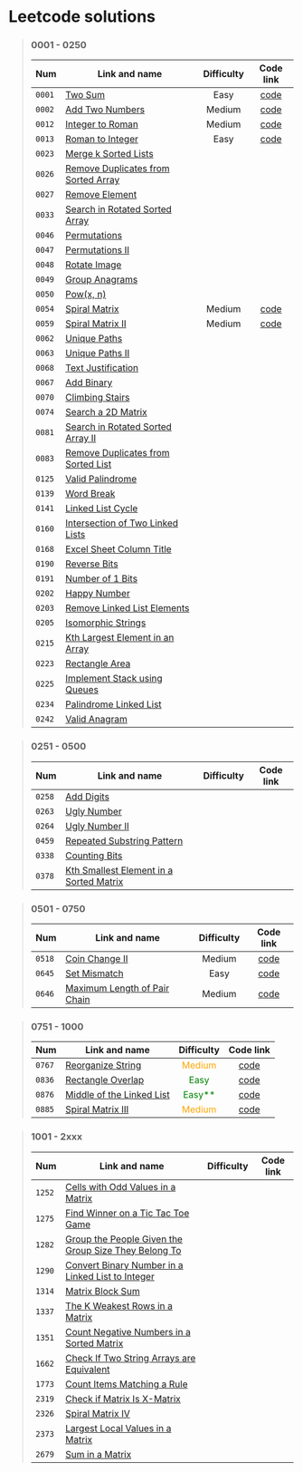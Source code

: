 # Leetcode solutions

> ### 0001 - 0250
>
> | Num    | Link and name                                                                                             | Difficulty |                                    Code link                                     |
> | ------ | --------------------------------------------------------------------------------------------------------- | :--------: | :------------------------------------------------------------------------------: |
> | `0001` | [Two Sum](https://leetcode.com/problems/two-sum/)                                                         |    Easy    | [code](https://github.com/Gh0stikLab/Leetcode/blob/main/0001%20-%200250/0001.py) |
> | `0002` | [Add Two Numbers](https://leetcode.com/problems/add-two-numbers/)                                         |   Medium   | [code](https://github.com/Gh0stikLab/Leetcode/blob/main/0001%20-%200250/0002.py) |
> | `0012` | [Integer to Roman](https://leetcode.com/problems/integer-to-roman/)                                       |   Medium   | [code](https://github.com/Gh0stikLab/Leetcode/blob/main/0001%20-%200250/0012.py) |
> | `0013` | [Roman to Integer](https://leetcode.com/problems/roman-to-integer/)                                       |    Easy    | [code](https://github.com/Gh0stikLab/Leetcode/blob/main/0001%20-%200250/0013.py) |
> | `0023` | [Merge k Sorted Lists](https://leetcode.com/problems/merge-k-sorted-lists/)                               |
> | `0026` | [Remove Duplicates from Sorted Array](https://leetcode.com/problems/remove-duplicates-from-sorted-array/) |
> | `0027` | [Remove Element](https://leetcode.com/problems/remove-element/)                                           |
> | `0033` | [Search in Rotated Sorted Array](https://leetcode.com/problems/search-in-rotated-sorted-array/)           |
> | `0046` | [Permutations](https://leetcode.com/problems/permutations/)                                               |
> | `0047` | [Permutations II](https://leetcode.com/problems/permutations-ii/)                                         |
> | `0048` | [Rotate Image](https://leetcode.com/problems/rotate-image/)                                               |
> | `0049` | [Group Anagrams](https://leetcode.com/problems/group-anagrams/)                                           |
> | `0050` | [Pow(x, n)](https://leetcode.com/problems/powx-n/)                                                        |
> | `0054` | [Spiral Matrix](https://leetcode.com/problems/spiral-matrix/)                                             |   Medium   | [code](https://github.com/Gh0stikLab/Leetcode/blob/main/0001%20-%200250/0054.py) |
> | `0059` | [Spiral Matrix II](https://leetcode.com/problems/spiral-matrix-ii/)                                       |   Medium   | [code](https://github.com/Gh0stikLab/Leetcode/blob/main/0001%20-%200250/0059.py) |
> | `0062` | [Unique Paths](https://leetcode.com/problems/unique-paths/)                                               |
> | `0063` | [Unique Paths II](https://leetcode.com/problems/unique-paths-ii/)                                         |
> | `0068` | [Text Justification](https://leetcode.com/problems/text-justification/)                                   |
> | `0067` | [Add Binary](https://leetcode.com/problems/add-binary/)                                                   |
> | `0070` | [Climbing Stairs](https://leetcode.com/problems/climbing-stairs/)                                         |
> | `0074` | [Search a 2D Matrix](https://leetcode.com/problems/search-a-2d-matrix/)                                   |
> | `0081` | [Search in Rotated Sorted Array II](https://leetcode.com/problems/search-in-rotated-sorted-array-ii/)     |
> | `0083` | [Remove Duplicates from Sorted List](https://leetcode.com/problems/remove-duplicates-from-sorted-list/)   |
> | `0125` | [Valid Palindrome](https://leetcode.com/problems/valid-palindrome/)                                       |
> | `0139` | [Word Break](https://leetcode.com/problems/word-break/)                                                   |
> | `0141` | [Linked List Cycle](https://leetcode.com/problems/linked-list-cycle/)                                     |
> | `0160` | [Intersection of Two Linked Lists](https://leetcode.com/problems/intersection-of-two-linked-lists/)       |
> | `0168` | [Excel Sheet Column Title](https://leetcode.com/problems/excel-sheet-column-title/)                       |
> | `0190` | [Reverse Bits](https://leetcode.com/problems/reverse-bits/)                                               |
> | `0191` | [Number of 1 Bits](https://leetcode.com/problems/number-of-1-bits/)                                       |
> | `0202` | [Happy Number](https://leetcode.com/problems/happy-number/)                                               |
> | `0203` | [Remove Linked List Elements](https://leetcode.com/problems/remove-linked-list-elements/)                 |
> | `0205` | [Isomorphic Strings](https://leetcode.com/problems/isomorphic-strings/)                                   |
> | `0215` | [Kth Largest Element in an Array](https://leetcode.com/problems/kth-largest-element-in-an-array/)         |
> | `0223` | [Rectangle Area](https://leetcode.com/problems/rectangle-area/)                                           |
> | `0225` | [Implement Stack using Queues](https://leetcode.com/problems/implement-stack-using-queues/)               |
> | `0234` | [Palindrome Linked List](https://leetcode.com/problems/palindrome-linked-list/)                           |
> | `0242` | [Valid Anagram](https://leetcode.com/problems/valid-anagram/)                                             |

> ### 0251 - 0500
>
> | Num    | Link and name                                                                                                     | Difficulty | Code link |
> | ------ | ----------------------------------------------------------------------------------------------------------------- | :--------: | :-------: |
> | `0258` | [Add Digits](https://leetcode.com/problems/add-digits/)                                                           |
> | `0263` | [Ugly Number](https://leetcode.com/problems/ugly-number/)                                                         |
> | `0264` | [Ugly Number II](https://leetcode.com/problems/ugly-number-ii/)                                                   |
> | `0459` | [Repeated Substring Pattern](https://leetcode.com/problems/repeated-substring-pattern/)                           |
> | `0338` | [Counting Bits](https://leetcode.com/problems/counting-bits/)                                                     |
> | `0378` | [Kth Smallest Element in a Sorted Matrix](https://leetcode.com/problems/kth-smallest-element-in-a-sorted-matrix/) |

> ### 0501 - 0750
>
> | Num    | Link and name                                                                               | Difficulty |                                    Code link                                     |
> | ------ | ------------------------------------------------------------------------------------------- | :--------: | :------------------------------------------------------------------------------: |
> | `0518` | [Coin Change II](https://leetcode.com/problems/coin-change-ii/)                             |   Medium   | [code](https://github.com/Gh0stikLab/Leetcode/blob/main/0501%20-%200750/0518.py) |
> | `0645` | [Set Mismatch](https://leetcode.com/problems/set-mismatch/)                                 |    Easy    | [code](https://github.com/Gh0stikLab/Leetcode/blob/main/0501%20-%200750/0645.py) |
> | `0646` | [Maximum Length of Pair Chain](https://leetcode.com/problems/maximum-length-of-pair-chain/) |   Medium   | [code](https://github.com/Gh0stikLab/Leetcode/blob/main/0501%20-%200750/0646.py) |

> ### 0751 - 1000
>
> | Num    | Link and name                                                                         |                   Difficulty                   |                                    Code link                                     |
> | ------ | ------------------------------------------------------------------------------------- | :--------------------------------------------: | :------------------------------------------------------------------------------: |
> | `0767` | [Reorganize String](https://leetcode.com/problems/reorganize-string/)                 | <span style="color: orange">Medium</span> | [code](https://github.com/Gh0stikLab/Leetcode/blob/main/0751%20-%201000/0767.py) |
> | `0836` | [Rectangle Overlap](https://leetcode.com/problems/rectangle-overlap/)                 |  <span style="color: green">Easy</span>   | [code](https://github.com/Gh0stikLab/Leetcode/blob/main/0751%20-%201000/0836.py) |
> | `0876` | [Middle of the Linked List](https://leetcode.com/problems/middle-of-the-linked-list/) |  <span style="color: green">Easy**</span>   | [code](https://github.com/Gh0stikLab/Leetcode/blob/main/0751%20-%201000/0876.py) |
> | `0885` | [Spiral Matrix III](https://leetcode.com/problems/spiral-matrix-iii/)                 | <span style="color: orange">Medium</span> | [code](https://github.com/Gh0stikLab/Leetcode/blob/main/0751%20-%201000/0885.py) |

> ### 1001 - 2xxx
>
> | Num    | Link and name                                                                                                                               | Difficulty | Code link |
> | ------ | ------------------------------------------------------------------------------------------------------------------------------------------- | :--------: | :-------: |
> | `1252` | [Cells with Odd Values in a Matrix](https://leetcode.com/problems/cells-with-odd-values-in-a-matrix/)                                       |
> | `1275` | [Find Winner on a Tic Tac Toe Game](https://leetcode.com/problems/find-winner-on-a-tic-tac-toe-game/)                                       |
> | `1282` | [Group the People Given the Group Size They Belong To](https://leetcode.com/problems/group-the-people-given-the-group-size-they-belong-to/) |
> | `1290` | [Convert Binary Number in a Linked List to Integer](https://leetcode.com/problems/convert-binary-number-in-a-linked-list-to-integer/)       |
> | `1314` | [Matrix Block Sum](https://leetcode.com/problems/matrix-block-sum/)                                                                         |
> | `1337` | [The K Weakest Rows in a Matrix](https://leetcode.com/problems/the-k-weakest-rows-in-a-matrix/)                                             |
> | `1351` | [Count Negative Numbers in a Sorted Matrix](https://leetcode.com/problems/count-negative-numbers-in-a-sorted-matrix/)                       |
> | `1662` | [Check If Two String Arrays are Equivalent](https://leetcode.com/problems/check-if-two-string-arrays-are-equivalent/)                       |
> | `1773` | [Count Items Matching a Rule](https://leetcode.com/problems/count-items-matching-a-rule/)                                                   |
> | `2319` | [Check if Matrix Is X-Matrix](https://leetcode.com/problems/check-if-matrix-is-x-matrix/)                                                   |
> | `2326` | [Spiral Matrix IV](https://leetcode.com/problems/spiral-matrix-iv/)                                                                         |
> | `2373` | [Largest Local Values in a Matrix](https://leetcode.com/problems/largest-local-values-in-a-matrix/)                                         |
> | `2679` | [Sum in a Matrix](https://leetcode.com/problems/sum-in-a-matrix/)                                                                           |
